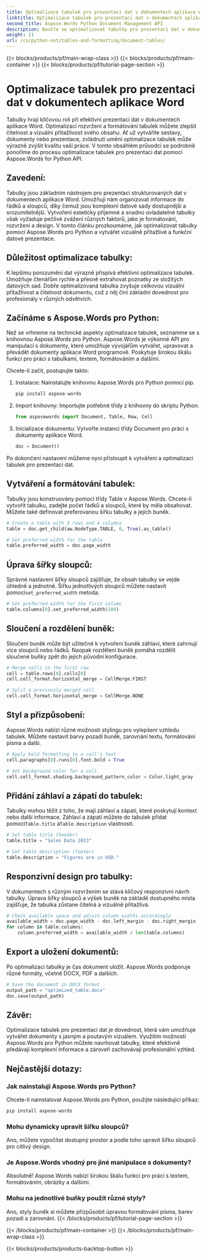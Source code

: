 ```yaml
---
title: Optimalizace tabulek pro prezentaci dat v dokumentech aplikace Word
linktitle: Optimalizace tabulek pro prezentaci dat v dokumentech aplikace Word
second_title: Aspose.Words Python Document Management API
description: Naučte se optimalizovat tabulky pro prezentaci dat v dokumentech Word pomocí Aspose.Words pro Python. Vylepšete čitelnost a vizuální přitažlivost pomocí podrobných pokynů a příkladů zdrojového kódu.
weight: 11
url: /cs/python-net/tables-and-formatting/document-tables/
---
```


{{< blocks/products/pf/main-wrap-class >}}
{{< blocks/products/pf/main-container >}}
{{< blocks/products/pf/tutorial-page-section >}}

# Optimalizace tabulek pro prezentaci dat v dokumentech aplikace Word


Tabulky hrají klíčovou roli při efektivní prezentaci dat v dokumentech aplikace Word. Optimalizací rozvržení a formátování tabulek můžete zlepšit čitelnost a vizuální přitažlivost svého obsahu. Ať už vytváříte sestavy, dokumenty nebo prezentace, zvládnutí umění optimalizace tabulek může výrazně zvýšit kvalitu vaší práce. V tomto obsáhlém průvodci se podrobně ponoříme do procesu optimalizace tabulek pro prezentaci dat pomocí Aspose.Words for Python API.

## Zavedení:

Tabulky jsou základním nástrojem pro prezentaci strukturovaných dat v dokumentech aplikace Word. Umožňují nám organizovat informace do řádků a sloupců, díky čemuž jsou komplexní datové sady dostupnější a srozumitelnější. Vytvoření esteticky příjemné a snadno ovladatelné tabulky však vyžaduje pečlivé zvážení různých faktorů, jako je formátování, rozvržení a design. V tomto článku prozkoumáme, jak optimalizovat tabulky pomocí Aspose.Words pro Python a vytvářet vizuálně přitažlivé a funkční datové prezentace.

## Důležitost optimalizace tabulky:

K lepšímu porozumění dat výrazně přispívá efektivní optimalizace tabulek. Umožňuje čtenářům rychle a přesně extrahovat poznatky ze složitých datových sad. Dobře optimalizovaná tabulka zvyšuje celkovou vizuální přitažlivost a čitelnost dokumentu, což z něj činí základní dovednost pro profesionály v různých odvětvích.

## Začínáme s Aspose.Words pro Python:

Než se vrhneme na technické aspekty optimalizace tabulek, seznamme se s knihovnou Aspose.Words pro Python. Aspose.Words je výkonné API pro manipulaci s dokumenty, které umožňuje vývojářům vytvářet, upravovat a převádět dokumenty aplikace Word programově. Poskytuje širokou škálu funkcí pro práci s tabulkami, textem, formátováním a dalšími.

Chcete-li začít, postupujte takto:

1. Instalace: Nainstalujte knihovnu Aspose.Words pro Python pomocí pip.
   
   ```python
   pip install aspose-words
   ```

2. Import knihovny: Importujte potřebné třídy z knihovny do skriptu Python.
   
   ```python
   from asposewords import Document, Table, Row, Cell
   ```

3. Inicializace dokumentu: Vytvořte instanci třídy Document pro práci s dokumenty aplikace Word.
   
   ```python
   doc = Document()
   ```

Po dokončení nastavení můžeme nyní přistoupit k vytváření a optimalizaci tabulek pro prezentaci dat.

## Vytváření a formátování tabulek:

Tabulky jsou konstruovány pomocí třídy Table v Aspose.Words. Chcete-li vytvořit tabulku, zadejte počet řádků a sloupců, které by měla obsahovat. Můžete také definovat preferovanou šířku tabulky a jejích buněk.

```python
# Create a table with 3 rows and 4 columns
table = doc.get_child(aw.NodeType.TABLE, 0, True).as_table()

# Set preferred width for the table
table.preferred_width = doc.page_width
```

## Úprava šířky sloupců:

 Správné nastavení šířky sloupců zajišťuje, že obsah tabulky se vejde úhledně a jednotně. Šířku jednotlivých sloupců můžete nastavit pomocí`set_preferred_width` metoda.

```python
# Set preferred width for the first column
table.columns[0].set_preferred_width(100)
```

## Sloučení a rozdělení buněk:

Sloučení buněk může být užitečné k vytvoření buněk záhlaví, které zahrnují více sloupců nebo řádků. Naopak rozdělení buněk pomáhá rozdělit sloučené buňky zpět do jejich původní konfigurace.

```python
# Merge cells in the first row
cell = table.rows[0].cells[0]
cell.cell_format.horizontal_merge = CellMerge.FIRST

# Split a previously merged cell
cell.cell_format.horizontal_merge = CellMerge.NONE
```

## Styl a přizpůsobení:

Aspose.Words nabízí různé možnosti stylingu pro vylepšení vzhledu tabulek. Můžete nastavit barvy pozadí buněk, zarovnání textu, formátování písma a další.

```python
# Apply bold formatting to a cell's text
cell.paragraphs[0].runs[0].font.bold = True

# Set background color for a cell
cell.cell_format.shading.background_pattern_color = Color.light_gray
```

## Přidání záhlaví a zápatí do tabulek:

 Tabulky mohou těžit z toho, že mají záhlaví a zápatí, které poskytují kontext nebo další informace. Záhlaví a zápatí můžete do tabulek přidat pomocí`Table.title` a`Table.description` vlastnosti.

```python
# Set table title (header)
table.title = "Sales Data 2023"

# Set table description (footer)
table.description = "Figures are in USD."
```

## Responzivní design pro tabulky:

V dokumentech s různým rozvržením se stává klíčový responzivní návrh tabulky. Úprava šířky sloupců a výšek buněk na základě dostupného místa zajišťuje, že tabulka zůstane čitelná a vizuálně přitažlivá.

```python
# Check available space and adjust column widths accordingly
available_width = doc.page_width - doc.left_margin - doc.right_margin
for column in table.columns:
    column.preferred_width = available_width / len(table.columns)
```

## Export a uložení dokumentů:

Po optimalizaci tabulky je čas dokument uložit. Aspose.Words podporuje různé formáty, včetně DOCX, PDF a dalších.

```python
# Save the document in DOCX format
output_path = "optimized_table.docx"
doc.save(output_path)
```

## Závěr:

Optimalizace tabulek pro prezentaci dat je dovednost, která vám umožňuje vytvářet dokumenty s jasným a poutavým vizuálem. Využitím možností Aspose.Words pro Python můžete navrhovat tabulky, které efektivně předávají komplexní informace a zároveň zachovávají profesionální vzhled.

## Nejčastější dotazy:

### Jak nainstaluji Aspose.Words pro Python?

Chcete-li nainstalovat Aspose.Words pro Python, použijte následující příkaz:
```python
pip install aspose-words
```

### Mohu dynamicky upravit šířku sloupců?

Ano, můžete vypočítat dostupný prostor a podle toho upravit šířku sloupců pro citlivý design.

### Je Aspose.Words vhodný pro jiné manipulace s dokumenty?

Absolutně! Aspose.Words nabízí širokou škálu funkcí pro práci s textem, formátováním, obrázky a dalšími.

### Mohu na jednotlivé buňky použít různé styly?

Ano, styly buněk si můžete přizpůsobit úpravou formátování písma, barev pozadí a zarovnání.
{{< /blocks/products/pf/tutorial-page-section >}}

{{< /blocks/products/pf/main-container >}}
{{< /blocks/products/pf/main-wrap-class >}}

{{< blocks/products/products-backtop-button >}}
